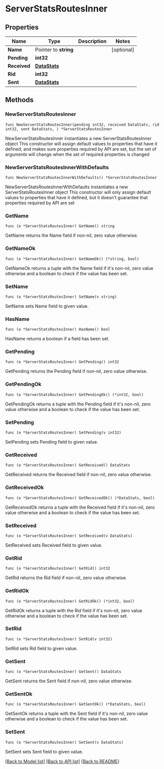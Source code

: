# ServerStatsRoutesInner

## Properties

Name | Type | Description | Notes
------------ | ------------- | ------------- | -------------
**Name** | Pointer to **string** |  | [optional] 
**Pending** | **int32** |  | 
**Received** | [**DataStats**](DataStats.md) |  | 
**Rid** | **int32** |  | 
**Sent** | [**DataStats**](DataStats.md) |  | 

## Methods

### NewServerStatsRoutesInner

`func NewServerStatsRoutesInner(pending int32, received DataStats, rid int32, sent DataStats, ) *ServerStatsRoutesInner`

NewServerStatsRoutesInner instantiates a new ServerStatsRoutesInner object
This constructor will assign default values to properties that have it defined,
and makes sure properties required by API are set, but the set of arguments
will change when the set of required properties is changed

### NewServerStatsRoutesInnerWithDefaults

`func NewServerStatsRoutesInnerWithDefaults() *ServerStatsRoutesInner`

NewServerStatsRoutesInnerWithDefaults instantiates a new ServerStatsRoutesInner object
This constructor will only assign default values to properties that have it defined,
but it doesn't guarantee that properties required by API are set

### GetName

`func (o *ServerStatsRoutesInner) GetName() string`

GetName returns the Name field if non-nil, zero value otherwise.

### GetNameOk

`func (o *ServerStatsRoutesInner) GetNameOk() (*string, bool)`

GetNameOk returns a tuple with the Name field if it's non-nil, zero value otherwise
and a boolean to check if the value has been set.

### SetName

`func (o *ServerStatsRoutesInner) SetName(v string)`

SetName sets Name field to given value.

### HasName

`func (o *ServerStatsRoutesInner) HasName() bool`

HasName returns a boolean if a field has been set.

### GetPending

`func (o *ServerStatsRoutesInner) GetPending() int32`

GetPending returns the Pending field if non-nil, zero value otherwise.

### GetPendingOk

`func (o *ServerStatsRoutesInner) GetPendingOk() (*int32, bool)`

GetPendingOk returns a tuple with the Pending field if it's non-nil, zero value otherwise
and a boolean to check if the value has been set.

### SetPending

`func (o *ServerStatsRoutesInner) SetPending(v int32)`

SetPending sets Pending field to given value.


### GetReceived

`func (o *ServerStatsRoutesInner) GetReceived() DataStats`

GetReceived returns the Received field if non-nil, zero value otherwise.

### GetReceivedOk

`func (o *ServerStatsRoutesInner) GetReceivedOk() (*DataStats, bool)`

GetReceivedOk returns a tuple with the Received field if it's non-nil, zero value otherwise
and a boolean to check if the value has been set.

### SetReceived

`func (o *ServerStatsRoutesInner) SetReceived(v DataStats)`

SetReceived sets Received field to given value.


### GetRid

`func (o *ServerStatsRoutesInner) GetRid() int32`

GetRid returns the Rid field if non-nil, zero value otherwise.

### GetRidOk

`func (o *ServerStatsRoutesInner) GetRidOk() (*int32, bool)`

GetRidOk returns a tuple with the Rid field if it's non-nil, zero value otherwise
and a boolean to check if the value has been set.

### SetRid

`func (o *ServerStatsRoutesInner) SetRid(v int32)`

SetRid sets Rid field to given value.


### GetSent

`func (o *ServerStatsRoutesInner) GetSent() DataStats`

GetSent returns the Sent field if non-nil, zero value otherwise.

### GetSentOk

`func (o *ServerStatsRoutesInner) GetSentOk() (*DataStats, bool)`

GetSentOk returns a tuple with the Sent field if it's non-nil, zero value otherwise
and a boolean to check if the value has been set.

### SetSent

`func (o *ServerStatsRoutesInner) SetSent(v DataStats)`

SetSent sets Sent field to given value.



[[Back to Model list]](../README.md#documentation-for-models) [[Back to API list]](../README.md#documentation-for-api-endpoints) [[Back to README]](../README.md)


